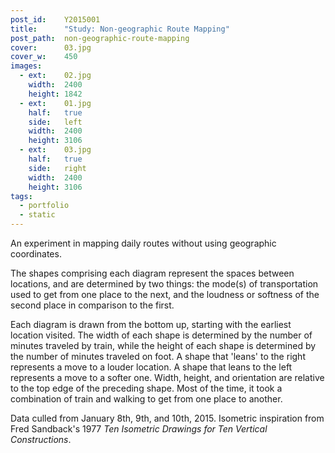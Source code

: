 ```yaml
---
post_id:    Y2015001
title:      "Study: Non-geographic Route Mapping"
post_path:  non-geographic-route-mapping
cover:      03.jpg
cover_w:    450
images:
  - ext:    02.jpg
    width:  2400
    height: 1842
  - ext:    01.jpg
    half:   true
    side:   left
    width:  2400
    height: 3106
  - ext:    03.jpg
    half:   true
    side:   right
    width:  2400
    height: 3106
tags:
  - portfolio
  - static
---
```

An experiment in mapping daily routes without using geographic coordinates. 

The shapes comprising each diagram represent the spaces between locations, and are determined by two things: the mode(s) of transportation used to get from one place to the next, and the loudness or softness of the second place in comparison to the first. 

Each diagram is drawn from the bottom up, starting with the earliest location visited. The width of each shape is determined by the number of minutes traveled by train, while the height of each shape is determined by the number of minutes traveled on foot. A shape that 'leans' to the right represents a move to a louder location. A shape that leans to the left represents a move to a softer one. Width, height, and orientation are relative to the top edge of the preceding shape. Most of the time, it took a combination of train and walking to get from one place to another. 

Data culled from January 8th, 9th, and 10th, 2015. Isometric inspiration from Fred Sandback's 1977 _Ten Isometric Drawings for Ten Vertical Constructions_.